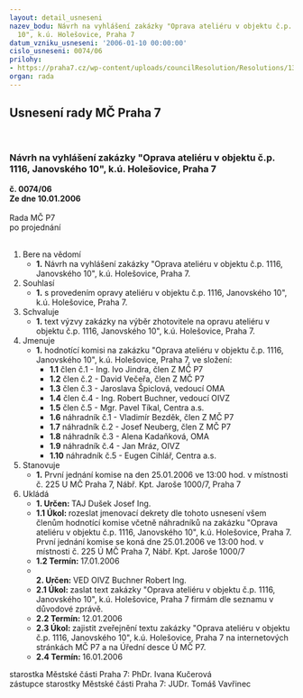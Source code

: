```yaml
---
layout: detail_usneseni
nazev_bodu: Návrh na vyhlášení zakázky "Oprava ateliéru v objektu č.p. 1116, Janovského
  10", k.ú. Holešovice, Praha 7
datum_vzniku_usneseni: '2006-01-10 00:00:00'
cislo_usneseni: 0074/06
prilohy:
- https://praha7.cz/wp-content/uploads/councilResolution/Resolutions/13614/2-v%c3%bdzva_ateli%c3%a9r.doc
organ: rada
---
```

<div id="ucUsn_pList" class="usn">
	<span><h2>Usnesení rady MČ Praha 7 </h2>
<br></span><div class="standBody">
<span><h3>Návrh na vyhlášení zakázky "Oprava ateliéru v objektu č.p. 1116, Janovského 10", k.ú. Holešovice, Praha 7</h3></span><div class="center">
		<strong>č. 0074/06</strong><br>
	</div>
<div class="center">
		<strong>Ze dne 10.01.2006</strong><br><br>
	</div>Rada MČ P7<br> po projednání<br><br><ol>
<li>Bere na vědomí<ul><li>
<strong>1.</strong> Návrh na vyhlášení zakázky "Oprava ateliéru v objektu č.p. 1116, Janovského 10", k.ú. Holešovice, Praha 7.</li></ul>
</li>
<li>Souhlasí<ul><li>
<strong>1.</strong> s provedením opravy ateliéru v objektu č.p. 1116, Janovského 10", k.ú. Holešovice, Praha 7. </li></ul>
</li>
<li>Schvaluje<ul><li>
<strong>1.</strong> text výzvy zakázky na výběr zhotovitele na opravu ateliéru v objektu č.p. 1116, Janovského 10", k.ú. Holešovice, Praha 7. </li></ul>
</li>
<li>Jmenuje<ul><li>
<strong>1.</strong> hodnotící komisi na zakázku "Oprava ateliéru v objektu č.p. 1116, Janovského 10", k.ú. Holešovice, Praha 7, ve složení: <ul>
<li>
<strong>1.1</strong> člen č.1 - Ing. Ivo Jindra, člen Z MČ P7</li>
<li>
<strong>1.2</strong> člen č.2 - David Večeřa, člen Z MČ P7</li>
<li>
<strong>1.3</strong> člen č.3 - Jaroslava Špiclová, vedoucí OMA</li>
<li>
<strong>1.4</strong> člen č.4 - Ing. Robert Buchner, vedoucí OIVZ </li>
<li>
<strong>1.5</strong> člen č.5 - Mgr. Pavel Tíkal, Centra a.s.</li>
<li>
<strong>1.6</strong> náhradník č.1 - Vladimír Bezděk, člen Z MČ P7 </li>
<li>
<strong>1.7</strong> náhradník č.2 - Josef Neuberg, člen Z MČ P7</li>
<li>
<strong>1.8</strong> náhradník č.3 - Alena Kadaňková, OMA </li>
<li>
<strong>1.9</strong> náhradník č.4 - Jan Mráz, OIVZ</li>
<li>
<strong>1.10</strong> náhradník č.5 - Eugen Cihlář, Centra a.s.</li>
</ul>
</li></ul>
</li>
<li>Stanovuje<ul><li>
<strong>1.</strong> První jednání komise na den 25.01.2006 ve 13:00 hod. v místnosti č. 225 U MČ Praha 7, Nábř. Kpt. Jaroše 1000/7, Praha 7</li></ul>
</li>
<li>Ukládá<ul>
<li>
<strong>1. Určen: </strong>TAJ Dušek Josef Ing.</li>
<li>
<strong>1.1 Úkol: </strong>rozeslat jmenovací dekrety dle tohoto usnesení všem členům hodnotící komise včetně náhradníků na zakázku "Oprava ateliéru v objektu č.p. 1116, Janovského 10", k.ú. Holešovice, Praha 7. První jednání komise se koná dne 25.01.2006 ve 13:00 hod. v místnosti č. 225 Ú MČ Praha 7, Nábř. Kpt. Jaroše 1000/7</li>
<li>
<strong>1.2 Termín: </strong>17.01.2006</li>
<li>
<strong><br>2. Určen: </strong>VED OIVZ Buchner Robert Ing.</li>
<li>
<strong>2.1 Úkol: </strong>zaslat text zakázky "Oprava ateliéru v objektu č.p. 1116, Janovského 10", k.ú. Holešovice, Praha 7 firmám dle seznamu v důvodové zprávě. </li>
<li>
<strong>2.2 Termín: </strong>12.01.2006</li>
<li>
<strong>2.3 Úkol: </strong>zajistit zveřejnění textu zakázky "Oprava ateliéru v objektu č.p. 1116, Janovského 10", k.ú. Holešovice, Praha 7 na internetových stránkách MČ P7 a na Úřední desce Ú MČ P7.</li>
<li>
<strong>2.4 Termín: </strong>16.01.2006</li>
</ul>
</li>
</ol>starostka Městské části Praha 7: PhDr. Ivana Kučerová<br>zástupce starostky Městské části Praha 7: JUDr. Tomáš Vavřinec 
</div>
</div>